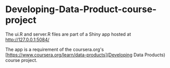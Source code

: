 # Developing-Data-Product-course-project


The ui.R and server.R files are part of a Shiny app hosted at http://127.0.0.1:5084/

The app is a requirement of the coursera.org's [https://www.coursera.org/learn/data-products](Developing Data Products) course project.
